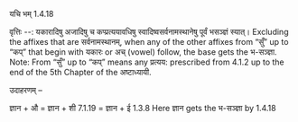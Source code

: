 

 यचि भम् 1.4.18 


वृत्तिः --: यकारादिषु अजादिषु च कप्प्रत्ययावधिषु स्वादिष्वसर्वनामस्थानेषु पूर्वं भसञ्ज्ञं स्यात्। Excluding the affixes that are सर्वनामस्थानम्, when any of the other affixes from “सुँ” up to “कप्” that begin with यकारः or अच् (vowel) follow, the base gets the भ-सञ्ज्ञा. Note: From “सुँ” up to “कप्” means any प्रत्यय: prescribed from 4.1.2 up to the end of the 5th Chapter of the अष्टाध्यायी. 


उदाहरणम् – 


ज्ञान + औ = ज्ञान + शी 7.1.19 = ज्ञान + ई 1.3.8 Here ज्ञान gets the भ-सञ्ज्ञा by 1.4.18 


